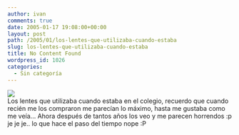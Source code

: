 ```yaml
---
author: ivan
comments: true
date: 2005-01-17 19:08:00+00:00
layout: post
path: /2005/01/los-lentes-que-utilizaba-cuando-estaba
slug: los-lentes-que-utilizaba-cuando-estaba
title: No Content Found
wordpress_id: 1026
categories:
  - Sin categoría
---
```


[![](http://photos1.blogger.com/img/39/1190/320/lentes%20viejos.jpg)](http://photos1.blogger.com/img/39/1190/640/lentes%20viejos.jpg)  
Los lentes que utilizaba cuando estaba en el colegio, recuerdo que cuando recién me los compraron me parecían lo máximo, hasta me gustaba como me veía... Ahora después de tantos años los veo y me parecen horrendos :p je je je.. lo que hace el paso del tiempo nope :P
